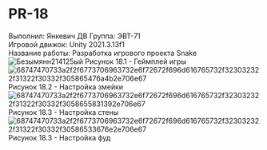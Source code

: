 # PR-18
Выполнил: Янкевич ДВ Группа: ЭВТ-71  
Игровой движок: Unity 2021.3.13f1  
Название работы: Разработка игрового проекта Snake  
![Безымянн214125ый](https://user-images.githubusercontent.com/119736937/205521901-e26bd996-4cf4-4a6b-a369-1d56350c6671.png)
Рисунок 18.1 - Геймплей игры  
![68747470733a2f2f6773706963732e6f72672f696d616765732f323032322f31322f30332f305865476a4b2e706e67](https://user-images.githubusercontent.com/119736937/205521983-8cf791b1-f00d-4a70-8c3b-852d5a656f3a.png)
Рисунок 18.2 - Настройка змейки
![68747470733a2f2f6773706963732e6f72672f696d616765732f323032322f31322f30332f3058655831392e706e67](https://user-images.githubusercontent.com/119736937/205522014-ef0cda08-d79a-4ee7-bdb7-25d7d214e7db.png)  
Рисунок 18.3 - Настройка стены  
![68747470733a2f2f6773706963732e6f72672f696d616765732f323032322f31322f30332f30586533676e2e706e67](https://user-images.githubusercontent.com/119736937/205522051-3e068d47-5c58-4377-a97e-b09844990bac.png)
Рисунок 18.3 - Настройка фуд 


